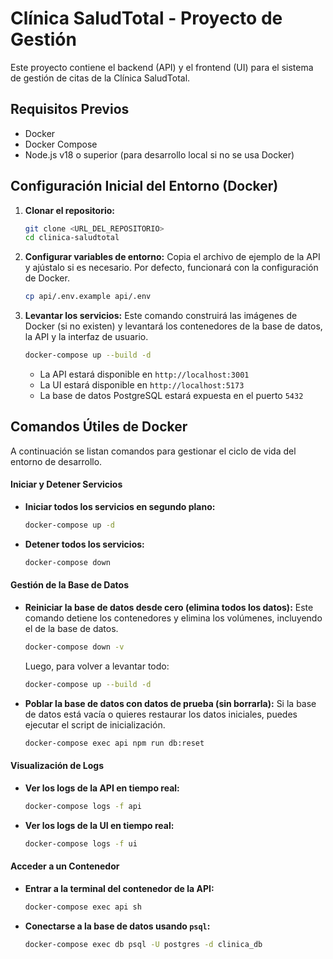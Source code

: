 # Clínica SaludTotal - Proyecto de Gestión

Este proyecto contiene el backend (API) y el frontend (UI) para el sistema de gestión de citas de la Clínica SaludTotal.

## Requisitos Previos

- Docker
- Docker Compose
- Node.js v18 o superior (para desarrollo local si no se usa Docker)

## Configuración Inicial del Entorno (Docker)

1.  **Clonar el repositorio:**

    ```bash
    git clone <URL_DEL_REPOSITORIO>
    cd clinica-saludtotal
    ```

2.  **Configurar variables de entorno:**
    Copia el archivo de ejemplo de la API y ajústalo si es necesario. Por defecto, funcionará con la configuración de Docker.

    ```bash
    cp api/.env.example api/.env
    ```

3.  **Levantar los servicios:**
    Este comando construirá las imágenes de Docker (si no existen) y levantará los contenedores de la base de datos, la API y la interfaz de usuario.

    ```bash
    docker-compose up --build -d
    ```

    - La API estará disponible en `http://localhost:3001`
    - La UI estará disponible en `http://localhost:5173`
    - La base de datos PostgreSQL estará expuesta en el puerto `5432`

## Comandos Útiles de Docker

A continuación se listan comandos para gestionar el ciclo de vida del entorno de desarrollo.

#### Iniciar y Detener Servicios

- **Iniciar todos los servicios en segundo plano:**

  ```bash
  docker-compose up -d
  ```

- **Detener todos los servicios:**
  ```bash
  docker-compose down
  ```

#### Gestión de la Base de Datos

- **Reiniciar la base de datos desde cero (elimina todos los datos):**
  Este comando detiene los contenedores y elimina los volúmenes, incluyendo el de la base de datos.

  ```bash
  docker-compose down -v
  ```

  Luego, para volver a levantar todo:

  ```bash
  docker-compose up --build -d
  ```

- **Poblar la base de datos con datos de prueba (sin borrarla):**
  Si la base de datos está vacía o quieres restaurar los datos iniciales, puedes ejecutar el script de inicialización.
  ```bash
  docker-compose exec api npm run db:reset
  ```

#### Visualización de Logs

- **Ver los logs de la API en tiempo real:**

  ```bash
  docker-compose logs -f api
  ```

- **Ver los logs de la UI en tiempo real:**
  ```bash
  docker-compose logs -f ui
  ```

#### Acceder a un Contenedor

- **Entrar a la terminal del contenedor de la API:**

  ```bash
  docker-compose exec api sh
  ```

- **Conectarse a la base de datos usando `psql`:**
  ```bash
  docker-compose exec db psql -U postgres -d clinica_db
  ```
